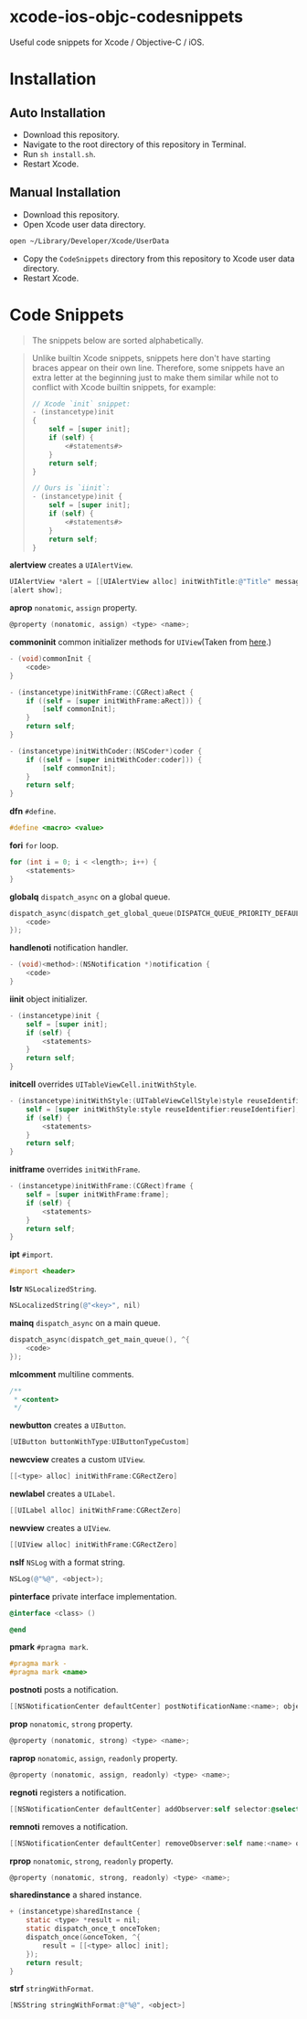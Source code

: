 # xcode-ios-objc-codesnippets

Useful code snippets for Xcode / Objective-C / iOS.

# Installation

## Auto Installation

- Download this repository.
- Navigate to the root directory of this repository in Terminal.
- Run `sh install.sh`.
- Restart Xcode.

## Manual Installation

- Download this repository.
- Open Xcode user data directory.

```sh
open ~/Library/Developer/Xcode/UserData
```

- Copy the `CodeSnippets` directory from this repository to Xcode user data directory.
- Restart Xcode.

# Code Snippets

> The snippets below are sorted alphabetically.

<blockquote>
Unlike builtin Xcode snippets, snippets here don't have starting braces appear on their own line. Therefore, some snippets have an extra letter at the beginning just to make them similar while not to conflict with Xcode builtin snippets, for example:

```objective-c
// Xcode `init` snippet:
- (instancetype)init
{
    self = [super init];
    if (self) {
        <#statements#>
    }
    return self;
}

// Ours is `iinit`:
- (instancetype)init {
    self = [super init];
    if (self) {
        <#statements#>
    }
    return self;
}
```

</blockquote>

**alertview** creates a `UIAlertView`.

```objective-c
UIAlertView *alert = [[UIAlertView alloc] initWithTitle:@"Title" message:@"<message>" delegate:nil cancelButtonTitle:@"OK" otherButtonTitles:nil, nil];
[alert show];
```

**aprop** `nonatomic`, `assign` property.

```objective-c
@property (nonatomic, assign) <type> <name>;
```

**commoninit** common initializer methods for `UIView`(Taken from [here](http://stackoverflow.com/questions/7226239/objective-c-custom-view-and-implementing-init-method).)

```objective-c
- (void)commonInit {
    <code>
}

- (instancetype)initWithFrame:(CGRect)aRect {
    if ((self = [super initWithFrame:aRect])) {
        [self commonInit];
    }
    return self;
}

- (instancetype)initWithCoder:(NSCoder*)coder {
    if ((self = [super initWithCoder:coder])) {
        [self commonInit];
    }
    return self;
}
```

**dfn** `#define`.

```objective-c
#define <macro> <value>
```

**fori** `for` loop.

```objective-c
for (int i = 0; i < <length>; i++) {
    <statements>
}
```

**globalq** `dispatch_async` on a global queue.

```objective-c
dispatch_async(dispatch_get_global_queue(DISPATCH_QUEUE_PRIORITY_DEFAULT, 0), ^{
    <code>
});
```

**handlenoti** notification handler.

```objective-c
- (void)<method>:(NSNotification *)notification {
    <code>
}
```

**iinit** object initializer.

```objective-c
- (instancetype)init {
    self = [super init];
    if (self) {
        <statements>
    }
    return self;
}
```

**initcell** overrides `UITableViewCell.initWithStyle`.

```objective-c
- (instancetype)initWithStyle:(UITableViewCellStyle)style reuseIdentifier:(NSString *)reuseIdentifier {
    self = [super initWithStyle:style reuseIdentifier:reuseIdentifier];
    if (self) {
        <statements>
    }
    return self;
}
```

**initframe** overrides `initWithFrame`.

```objective-c
- (instancetype)initWithFrame:(CGRect)frame {
    self = [super initWithFrame:frame];
    if (self) {
        <statements>
    }
    return self;
}
```

**ipt** `#import`.

```objective-c
#import <header>
```

**lstr** `NSLocalizedString`.

```objective-c
NSLocalizedString(@"<key>", nil)
```

**mainq** `dispatch_async` on a main queue.

```objective-c
dispatch_async(dispatch_get_main_queue(), ^{
    <code>
});
```

**mlcomment** multiline comments.

```objective-c
/**
 * <content>
 */
```

**newbutton** creates a `UIButton`.

```objective-c
[UIButton buttonWithType:UIButtonTypeCustom]
```

**newcview** creates a custom `UIView`.

```objective-c
[[<type> alloc] initWithFrame:CGRectZero]
```

**newlabel** creates a `UILabel`.

```objective-c
[[UILabel alloc] initWithFrame:CGRectZero]
```

**newview** creates a `UIView`.

```objective-c
[[UIView alloc] initWithFrame:CGRectZero]
```

**nslf** `NSLog` with a format string.

```objective-c
NSLog(@"%@", <object>);
```

**pinterface** private interface implementation.

```objective-c
@interface <class> ()

@end
```

**pmark** `#pragma mark`.

```objective-c
#pragma mark -
#pragma mark <name>
```

**postnoti** posts a notification.

```objective-c
[[NSNotificationCenter defaultCenter] postNotificationName:<name>; object:self userInfo:<userInfo>];
```

**prop** `nonatomic`, `strong` property.

```objective-c
@property (nonatomic, strong) <type> <name>;
```

**raprop** `nonatomic`, `assign`, `readonly` property.

```objective-c
@property (nonatomic, assign, readonly) <type> <name>;
```

**regnoti** registers a notification.

```objective-c
[[NSNotificationCenter defaultCenter] addObserver:self selector:@selector(<selector>) name:<name> object:nil];
```

**remnoti** removes a notification.

```objective-c
[[NSNotificationCenter defaultCenter] removeObserver:self name:<name> object:nil];
```

**rprop** `nonatomic`, `strong`, `readonly` property.

```objective-c
@property (nonatomic, strong, readonly) <type> <name>;
```

**sharedinstance** a shared instance.

```objective-c
+ (instancetype)sharedInstance {
    static <type> *result = nil;
    static dispatch_once_t onceToken;
    dispatch_once(&onceToken, ^{
        result = [[<type> alloc] init];
    });
    return result;
}
```

**strf** `stringWithFormat`.

```objective-c
[NSString stringWithFormat:@"%@", <object>]
```
